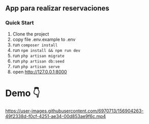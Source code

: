 ## App para realizar reservaciones

### Quick Start

1. Clone the project 
2. copy file .env.example to .env
4. run `composer install`
5. run `npm install && npm run dev`
6. run `php artisan migrate`
7. run `php artisan db:seed`
8. run `php artisan serve`
9. open http://127.0.0.1:8000


# Demo 👇


https://user-images.githubusercontent.com/6970713/156904263-49f2338d-f0cf-4251-ae34-00d853ae9f6c.mp4




